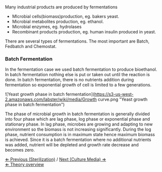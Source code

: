 Many industrial products are produced by fermentations

-   MIcrobial cells(biomass)production, eg. bakers yeast.
-   Microbial metabolites production, eg. ethanol.
-   Microbial enzymes, eg. hydrolases
-   Recombinant products production, eg. human insulin produced in
    yeast.

There are several types of fermentations. The most important are Batch,
Fedbatch and Chemostat.

### Batch Fermentation

In the fermentation case we used batch fermentation to produce
bioethanol. In batch fermentation nothing else is put or taken out until
the reaction is done. In batch fermentation, there is no nutrients
addition during fermentation so exponential growth of cell is limited to
a few generations.

![Yeast growth phase in batch fermentation](https://s3-us-west-2.amazonaws.com/labster/wiki/media/Growth curve.png "Yeast growth phase in batch fermentation")

The phase of microbial growth in batch fermentation is generally divided
into four phase which are lag phase, log phase or exponential phase and
stationary phase. In lag phase, microbes are growing and adapting to new
environment so the biomass is not increasing significantly. During the
log phase, nutrient consumption is in maximum state hence maximum
biomass is achieved. Since it is a batch fermentation where no
additional nutrients was added, nutrient will be depleted and growth
rate decrease and becomes zero.

[⇐ Previous (Sterilization)](/wiki/Sterilization "wikilink") / [Next (Culture
Media) ⇒](/wiki/Culture_Media "wikilink")\
 [⇐ Theory overview](/wiki/Fermentation_Case "wikilink")

